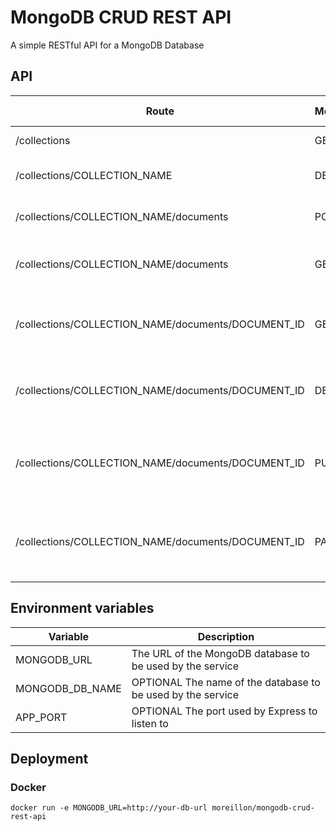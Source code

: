 # MongoDB CRUD REST API

A simple RESTful API for a MongoDB Database

## API

| Route | Method | Query / Body | Description |
| --- | --- | --- | --- |
| /collections | GET | - | Get a list of all available collections |
| /collections/COLLECTION_NAME | DELETE | - | Drop the collection called "COLLECTION_NAME" |
| /collections/COLLECTION_NAME/documents | POST | properties (JSON) | Creates a document in the collection called "COLLECTION_NAME" |
| /collections/COLLECTION_NAME/documents | GET | - | Get all documents from the collection called "COLLECTION_NAME" |
| /collections/COLLECTION_NAME/documents/DOCUMENT_ID | GET | - | Get the document with the ID "DOCUMENT_ID" from the collection called "COLLECTION_NAME" |
| /collections/COLLECTION_NAME/documents/DOCUMENT_ID | DELETE | - | Delete the document with the ID "DOCUMENT_ID" from the collection called "COLLECTION_NAME" |
| /collections/COLLECTION_NAME/documents/DOCUMENT_ID | PUT | properties (JSON) | Replace the properties of  the document with the ID "DOCUMENT_ID" from the collection called "COLLECTION_NAME" |
| /collections/COLLECTION_NAME/documents/DOCUMENT_ID | PATCH | properties (JSON) | Update the properties of the document with the ID "DOCUMENT_ID" from the collection called "COLLECTION_NAME" |

## Environment variables


| Variable | Description |
| --- | --- |
| MONGODB_URL | The URL of the MongoDB database to be used by the service |
| MONGODB_DB_NAME | OPTIONAL The name of the database to be used by the service |
| APP_PORT | OPTIONAL The port used by Express to listen to |

## Deployment

### Docker

```
docker run -e MONGODB_URL=http://your-db-url moreillon/mongodb-crud-rest-api
```
